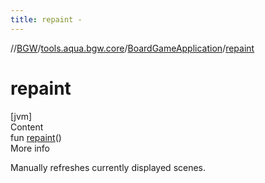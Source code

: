 ```yaml
---
title: repaint -
---
```

//[BGW](../../../index.md)/[tools.aqua.bgw.core](../index.md)/[BoardGameApplication](index.md)/[repaint](repaint.md)



# repaint  
[jvm]  
Content  
fun [repaint](repaint.md)()  
More info  


Manually refreshes currently displayed scenes.

  



